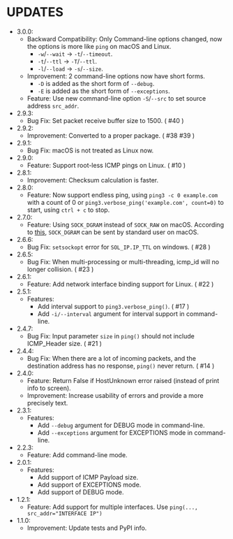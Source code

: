 # UPDATES
* 3.0.0:
    * Backward Compatibility: Only Command-line options changed, now the options is more like `ping` on macOS and Linux.
        * `-w`/`--wait` -> `-t`/`--timeout`.
        * `-t`/`--ttl` -> `-T`/`--ttl`.
        * `-l`/`--load` -> `-s`/`--size`.
    * Improvement: 2 command-line options now have short forms.
        * `-D` is added as the short form of `--debug`.
        * `-E` is added as the short form of `--exceptions`.
    * Feature: Use new command-line option `-S`/`--src` to set source address `src_addr`.
* 2.9.3:
    * Bug Fix: Set packet receive buffer size to 1500. ( #40 )
* 2.9.2:
    * Improvement: Converted to a proper package. ( #38 #39 )
* 2.9.1:
    * Bug Fix: macOS is not treated as Linux now.
* 2.9.0:
    * Feature: Support root-less ICMP pings on Linux. ( #10 )
* 2.8.1:
    * Improvement: Checksum calculation is faster.
* 2.8.0:
    * Feature: Now support endless ping, using `ping3 -c 0 example.com` with a count of 0 or `ping3.verbose_ping('example.com', count=0)` to start, using `ctrl + c` to stop.
* 2.7.0:
    * Feature: Using `SOCK_DGRAM` instead of `SOCK_RAW` on macOS. According to [this](https://apple.stackexchange.com/questions/312857/how-does-macos-allow-standard-users-to-ping), `SOCK_DGRAM` can be sent by standard user on macOS.
* 2.6.6:
    * Bug Fix: `setsockopt` error for `SOL_IP.IP_TTL` on windows. ( #28 )
* 2.6.5:
    * Bug Fix: When multi-processing or multi-threading, icmp_id will no longer collision. ( #23 )
* 2.6.1:
    * Feature: Add network interface binding support for Linux. ( #22 )
* 2.5.1:
    * Features:
        * Add interval support to `ping3.verbose_ping()`. ( #17 )
        * Add `-i/--interval` argument for interval support in command-line.
* 2.4.7:
    * Bug Fix: Input parameter `size` in `ping()` should not include ICMP_Header size. ( #21 )
* 2.4.4:
    * Bug Fix: When there are a lot of incoming packets, and the destination address has no response, `ping()` never return. ( #14 )
* 2.4.0:
    * Feature: Return False if HostUnknown error raised (instead of print info to screen).
    * Improvement: Increase usability of errors and provide a more precisely text.
* 2.3.1:
    * Features:
        * Add `--debug` argument for DEBUG mode in command-line.
        * Add `--exceptions` argument for EXCEPTIONS mode in command-line.
* 2.2.3:
    * Feature: Add command-line mode.
* 2.0.1:
    * Features:
        * Add support of ICMP Payload size.
        * Add support of EXCEPTIONS mode.
        * Add support of DEBUG mode.
* 1.2.1:
    * Feature: Add support for multiple interfaces. Use `ping(..., src_addr="INTERFACE IP")`
* 1.1.0:
    * Improvement: Update tests and PyPI info.

